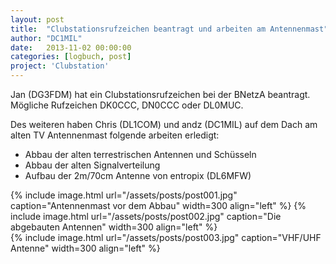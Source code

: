 ```yaml
---
layout: post
title:  "Clubstationsrufzeichen beantragt und arbeiten am Antennenmast"
author: "DC1MIL"
date:   2013-11-02 00:00:00
categories: [logbuch, post]
project: 'Clubstation'
---
```


Jan (DG3FDM) hat ein Clubstationsrufzeichen bei der BNetzA beantragt.
Mögliche Rufzeichen DK0CCC, DN0CCC oder DL0MUC.

Des weiteren haben Chris (DL1COM) und andz (DC1MIL) auf dem Dach am alten TV Antennenmast folgende arbeiten erledigt:

* Abbau der alten terrestrischen Antennen und Schüsseln
* Abbau der alten Signalverteilung
* Aufbau der 2m/70cm Antenne von entropix (DL6MFW)

{% include image.html url="/assets/posts/post001.jpg" caption="Antennenmast vor dem Abbau" width=300 align="left" %}
{% include image.html url="/assets/posts/post002.jpg" caption="Die abgebauten Antennen" width=300 align="left" %}
<br style="clear: both;"> 
{% include image.html url="/assets/posts/post003.jpg" caption="VHF/UHF Antenne" width=300 align="left" %}
<br style="clear: both;"> 